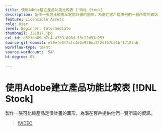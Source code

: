 ```yaml
---
title: 使用Adobe建立產品功能比較表 [!DNL Stock]
description: 製作一張可比較產品定價計畫的圖形，為潛在客戶提供他們一覽所需的資訊
feature: Licensable Assets
role: User
level: Beginner, Intermediate
thumbnail: 331817.jpg
exl-id: d521eb09-b7c4-4739-898d-53c22d91e253
source-git-commit: e39efe0f7afc4e3e970ea7f2df57b51bf17123a6
workflow-type: tm+mt
source-wordcount: '54'
ht-degree: 0%

---
```


# 使用Adobe建立產品功能比較表 [!DNL Stock]

製作一張可比較產品定價計畫的圖形，為潛在客戶提供他們一覽所需的資訊。

>[!VIDEO](https://video.tv.adobe.com/v/331817?hidetitle=true)
